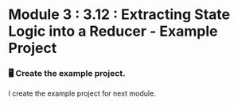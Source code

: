 # Module 3 : 3.12 : Extracting State Logic into a Reducer - Example Project

### 🖥️ Create the example project.

I create the example project for next module.
